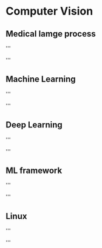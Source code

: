 
# Computer Vision
## Medical Iamge process
'''




'''
## Machine Learning
'''




'''
## Deep Learning
'''




'''
## ML framework
'''




'''


## Linux
'''




'''
